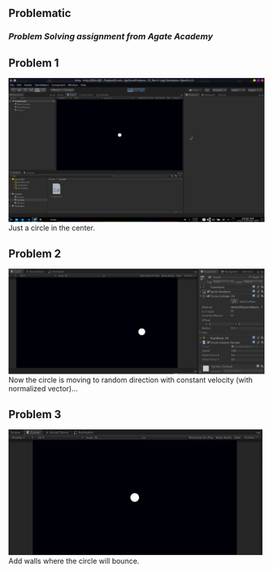 ## Problematic
### *Problem Solving assignment from Agate Academy*

## Problem 1
![Problem 1](git-resources/p1.png)
Just a circle in the center.

## Problem 2
![Problem 2](git-resources/p2.png)
Now the circle is moving to random direction with constant velocity (with normalized vector)...

## Problem 3
![Problem 3](git-resources/p3.gif)
Add walls where the circle will bounce.
